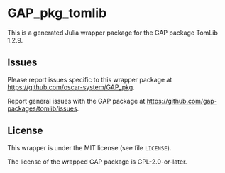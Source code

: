 # GAP_pkg_tomlib

This is a generated Julia wrapper package for the GAP package TomLib 1.2.9.

## Issues

Please report issues specific to this wrapper package at <https://github.com/oscar-system/GAP_pkg>.

Report general issues with the GAP package at <https://github.com/gap-packages/tomlib/issues>.

## License

This wrapper is under the MIT license (see file `LICENSE`).

The license of the wrapped GAP package is GPL-2.0-or-later.
